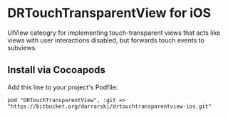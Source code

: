 DRTouchTransparentView for iOS
==============================

UIView cateogry for implementing touch-transparent views that acts like views
with user interactions disabled, but forwards touch events to subviews.

## Install via Cocoapods

Add this line to your project's Podfile:

	pod "DRTouchTransparentView", :git => "https://bitbucket.org/darrarski/drtouchtransparentview-ios.git"
